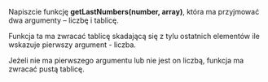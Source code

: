 Napiszcie funkcję **getLastNumbers(number, array)**, która ma przyjmować dwa argumenty – liczbę i tablicę.

Funkcja ta ma zwracać tablicę skadającą się z tylu ostatnich elementów ile wskazuje pierwszy argument - liczba.

Jeżeli nie ma pierwszego argumentu lub nie jest on liczbą, funkcja ma zwracać pustą tablicę.
